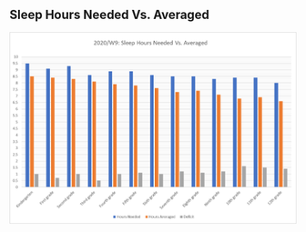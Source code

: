 ## Sleep Hours Needed Vs. Averaged

![alt text](https://github.com/auperez/infovis/blob/master/MakeOverMonday9.png)
